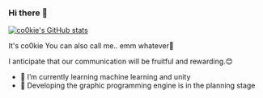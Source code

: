 ### Hi there 👋

[![co0kie's GitHub stats](https://github-readme-stats.vercel.app/api?username=co0kie-guapi)](https://github.com/anuraghazra/github-readme-stats)

It's co0kie You can also call me.. emm whatever🫡

I anticipate that our communication will be fruitful and rewarding.😊


- 🌱 I’m currently learning machine learning and unity 
- 🤔 Developing the graphic programming engine is in the planning stage


<!--
**co0kie-guapi/co0kie-guapi** is a ✨ _special_ ✨ repository because its `README.md` (this file) appears on your GitHub profile.

Here are some ideas to get you started:

- 🔭 I’m currently working on ...
- 🌱 I’m currently learning ...
- 👯 I’m looking to collaborate on ...
- 🤔 I’m looking for help with ...
- 💬 Ask me about ...
- 📫 How to reach me: ...
- 😄 Pronouns: ...
- ⚡ Fun fact: ...
-->
